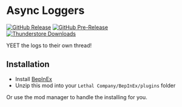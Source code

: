 Async Loggers
============
[![GitHub Release](https://img.shields.io/github/v/release/mattymatty97/LTC_AsyncLoggers?display_name=release&logo=github&logoColor=white)](https://github.com/mattymatty97/LTC_AsyncLoggers/releases/latest)
[![GitHub Pre-Release](https://img.shields.io/github/v/release/mattymatty97/LTC_AsyncLoggers?include_prereleases&display_name=release&logo=github&logoColor=white&label=preview)](https://github.com/mattymatty97/LTC_AsyncLoggers/releases)  
[![Thunderstore Downloads](https://img.shields.io/thunderstore/dt/mattymatty/AsyncLoggers?style=flat&logo=thunderstore&logoColor=white&label=thunderstore)](https://thunderstore.io/c/lethal-company/p/mattymatty/AsyncLoggers/)

YEET the logs to their own thread!

Installation
------------

- Install [BepInEx](https://thunderstore.io/c/lethal-company/p/BepInEx/BepInExPack/)
- Unzip this mod into your `Lethal Company/BepInEx/plugins` folder

Or use the mod manager to handle the installing for you.

